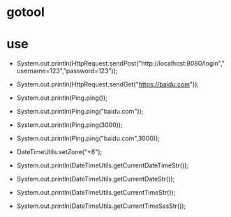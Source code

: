 # gotool

# use 
 +  System.out.println(HttpRequest.sendPost("http://localhost:8080/login","username=123","password=123"));
 +  System.out.println(HttpRequest.sendGet("https://baidu.com"));
 
 +  System.out.println(Ping.ping());
 +  System.out.println(Ping.ping("baidu.com"));
 +  System.out.println(Ping.ping(3000));
 +  System.out.println(Ping.ping("baidu.com",3000));
 
 +  DateTimeUtils.setZone("+8");
 +  System.out.println(DateTimeUtils.getCurrentDateTimeStr());
 +  System.out.println(DateTimeUtils.getCurrentDateStr());
 +  System.out.println(DateTimeUtils.getCurrentTimeStr());
 +  System.out.println(DateTimeUtils.getCurrentTimeSssStr());

